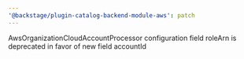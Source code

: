 ```yaml
---
'@backstage/plugin-catalog-backend-module-aws': patch
---
```


AwsOrganizationCloudAccountProcessor configuration field roleArn is deprecated in favor of new field accountId
